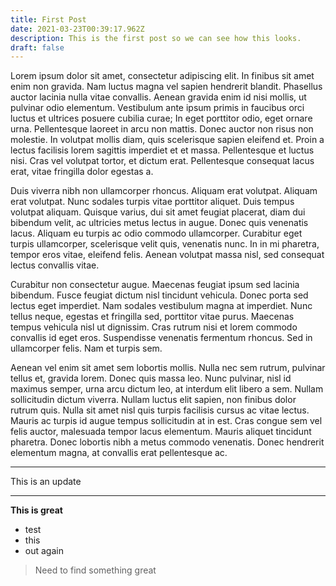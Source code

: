 ```yaml
---
title: First Post
date: 2021-03-23T00:39:17.962Z
description: This is the first post so we can see how this looks.
draft: false
---
```

Lorem ipsum dolor sit amet, consectetur adipiscing elit. In finibus sit amet enim non gravida. Nam luctus magna vel sapien hendrerit blandit. Phasellus auctor lacinia nulla vitae convallis. Aenean gravida enim id nisi mollis, ut pulvinar odio elementum. Vestibulum ante ipsum primis in faucibus orci luctus et ultrices posuere cubilia curae; In eget porttitor odio, eget ornare urna. Pellentesque laoreet in arcu non mattis. Donec auctor non risus non molestie. In volutpat mollis diam, quis scelerisque sapien eleifend et. Proin a lectus facilisis lorem sagittis imperdiet et et massa. Pellentesque et luctus nisi. Cras vel volutpat tortor, et dictum erat. Pellentesque consequat lacus erat, vitae fringilla dolor egestas a.

Duis viverra nibh non ullamcorper rhoncus. Aliquam erat volutpat. Aliquam erat volutpat. Nunc sodales turpis vitae porttitor aliquet. Duis tempus volutpat aliquam. Quisque varius, dui sit amet feugiat placerat, diam dui bibendum velit, ac ultricies metus lectus in augue. Donec quis venenatis lacus. Aliquam eu turpis ac odio commodo ullamcorper. Curabitur eget turpis ullamcorper, scelerisque velit quis, venenatis nunc. In in mi pharetra, tempor eros vitae, eleifend felis. Aenean volutpat massa nisl, sed consequat lectus convallis vitae.

Curabitur non consectetur augue. Maecenas feugiat ipsum sed lacinia bibendum. Fusce feugiat dictum nisl tincidunt vehicula. Donec porta sed lectus eget imperdiet. Nam sodales vestibulum magna at imperdiet. Nunc tellus neque, egestas et fringilla sed, porttitor vitae purus. Maecenas tempus vehicula nisl ut dignissim. Cras rutrum nisi et lorem commodo convallis id eget eros. Suspendisse venenatis fermentum rhoncus. Sed in ullamcorper felis. Nam et turpis sem.

Aenean vel enim sit amet sem lobortis mollis. Nulla nec sem rutrum, pulvinar tellus et, gravida lorem. Donec quis massa leo. Nunc pulvinar, nisl id maximus semper, urna arcu dictum leo, at interdum elit libero a sem. Nullam sollicitudin dictum viverra. Nullam luctus elit sapien, non finibus dolor rutrum quis. Nulla sit amet nisl quis turpis facilisis cursus ac vitae lectus. Mauris ac turpis id augue tempus sollicitudin at in est. Cras congue sem vel felis auctor, malesuada tempor lacus elementum. Mauris aliquet tincidunt pharetra. Donec lobortis nibh a metus commodo venenatis. Donec hendrerit elementum magna, at convallis erat pellentesque ac.

- - -

This is an update

- - -

**This is great**

* test
* this
* out again

> Need to find something great